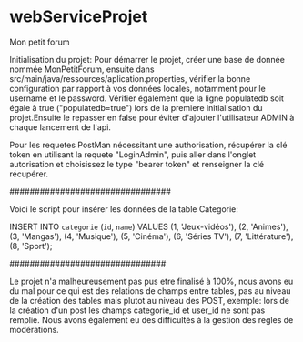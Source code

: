 # webServiceProjet
Mon petit forum

Initialisation du projet:
Pour démarrer le projet, créer une base de donnée nommée MonPetitForum,
ensuite dans src/main/java/ressources/aplication.properties, vérifier la bonne configuration par rapport
à vos données locales, notamment pour le username et le password. Vérifier également que la ligne populatedb soit égale à true ("populatedb=true")
lors de la premiere initialisation du projet.Ensuite le repasser en false pour éviter d'ajouter l'utilisateur ADMIN à chaque lancement de l'api.

Pour les requetes PostMan nécessitant une authorisation, récupérer la clé token en utilisant la requete "LoginAdmin", puis aller dans l'onglet autorisation et choisissez le type "bearer token" et  renseigner la clé récupérer.


################################


Voici le script pour insérer les données de la table Categorie:

INSERT INTO `categorie` (`id`, `name`) VALUES
(1, 'Jeux-vidéos'),
(2, 'Animes'),
(3, 'Mangas'),
(4, 'Musique'),
(5, 'Cinéma'),
(6, 'Séries TV'),
(7, 'Littérature'),
(8, 'Sport');

###############################


Le projet n'a malheureusement pas pus etre finalisé à 100%, nous avons eu du mal pour ce qui est des relations de champs entre tables,
pas au niveau de la création des tables mais plutot au niveau des POST, exemple: lors de la création d'un post les champs categorie_id et user_id ne sont pas remplie.
Nous avons également eu des difficultés à la gestion des regles de modérations.

